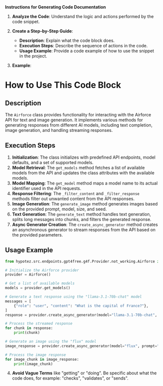 **Instructions for Generating Code Documentation**

1. **Analyze the Code**: Understand the logic and actions performed by the code snippet.

2. **Create a Step-by-Step Guide**:
    - **Description**: Explain what the code block does.
    - **Execution Steps**: Describe the sequence of actions in the code.
    - **Usage Example**: Provide a code example of how to use the snippet in the project.

3. **Example**:

How to Use This Code Block
========================================================================================

Description
-------------------------
The `Airforce` class provides functionality for interacting with the Airforce API for text and image generation. It implements various methods for generating responses from different AI models, including text completion, image generation, and handling streaming responses.

Execution Steps
-------------------------
1. **Initialization**: The class initializes with predefined API endpoints, model defaults, and a set of supported models.
2. **Model Retrieval**: The `get_models` method fetches a list of available models from the API and updates the class attributes with the available models.
3. **Model Mapping**: The `get_model` method maps a model name to its actual identifier used in the API requests.
4. **Response Filtering**: The `_filter_content` and `_filter_response` methods filter out unwanted content from the API responses.
5. **Image Generation**: The `generate_image` method generates images based on the provided prompt, model, size, and seed.
6. **Text Generation**: The `generate_text` method handles text generation, splits long messages into chunks, and filters the generated response.
7. **Async Generator Creation**: The `create_async_generator` method creates an asynchronous generator to stream responses from the API based on the provided parameters.

Usage Example
-------------------------

```python
from hypotez.src.endpoints.gpt4free.g4f.Provider.not_working.Airforce import Airforce

# Initialize the Airforce provider
provider = Airforce()

# Get a list of available models
models = provider.get_models()

# Generate a text response using the "llama-3.1-70b-chat" model
messages = [
    {"role": "user", "content": "What is the capital of France?"},
]
response = provider.create_async_generator(model="llama-3.1-70b-chat", messages=messages)

# Process the streamed response
for chunk in response:
    print(chunk)

# Generate an image using the "flux" model
image_response = provider.create_async_generator(model="flux", prompt="A cute cat", size="1024x1024", seed=42)

# Process the image response
for image_chunk in image_response:
    print(image_chunk)
```

4. **Avoid Vague Terms** like "getting" or "doing". Be specific about what the code does, for example: "checks", "validates", or "sends".